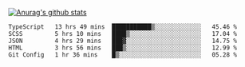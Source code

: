 [![Anurag's github stats](https://github-readme-stats.vercel.app/api?username=LukeSamkharadze&count_private=true&theme=dark&show_icons=true&custom_title=Github%20Stats)](https://github.com/anuraghazra/github-readme-stats)

<!--START_SECTION:waka-->
```text
TypeScript   13 hrs 49 mins  ███████████▒░░░░░░░░░░░░░   45.46 % 
SCSS         5 hrs 10 mins   ████▒░░░░░░░░░░░░░░░░░░░░   17.04 % 
JSON         4 hrs 29 mins   ███▓░░░░░░░░░░░░░░░░░░░░░   14.75 % 
HTML         3 hrs 56 mins   ███▒░░░░░░░░░░░░░░░░░░░░░   12.99 % 
Git Config   1 hr 36 mins    █▒░░░░░░░░░░░░░░░░░░░░░░░   05.28 % 
```
<!--END_SECTION:waka-->

<!--
[![Anurag's github stats](https://github-readme-stats.vercel.app/api?username=LukeSamkharadze&count_private=true&theme=dark&show_icons=true&custom_title=Github%20Stats)](https://github.com/anuraghazra/github-readme-stats)
[![willianrod's wakatime stats](https://github-readme-stats.vercel.app/api/wakatime?username=LukeSamkharadze&theme=dark&langs_count=9&custom_title=Weekly%20Stats)](https://github.com/anuraghazra/github-readme-stats)
[![Top Langs](https://github-readme-stats.vercel.app/api/top-langs/?username=LukeSamkharadze&theme=dark&langs_count=9&custom_title=Repositories)](https://github.com/anuraghazra/github-readme-stats)
-->
